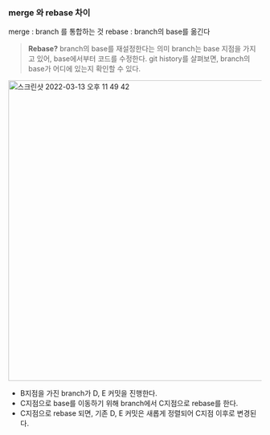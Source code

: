 ### merge 와 rebase 차이
merge : branch 를 통합하는 것
rebase : branch의 base를 옮긴다

>  **Rebase?**
branch의 base를 재설정한다는 의미
branch는 base 지점을 가지고 있어, base에서부터 코드를 수정한다.
git history를 살펴보면, branch의 base가 어디에 있는지 확인할 수 있다.

<img width="599" alt="스크린샷 2022-03-13 오후 11 49 42" src="https://user-images.githubusercontent.com/62336151/158065274-289380df-ef64-4f4e-b4f1-53fd94a72693.png">

- B지점을 가진 branch가 D, E 커밋을 진행한다.
- C지점으로 base를 이동하기 위해 branch에서 C지점으로 rebase를 한다.
- C지점으로 rebase 되면, 기존 D, E 커밋은 새롭게 정렬되어 C지점 이후로 변경된다.
